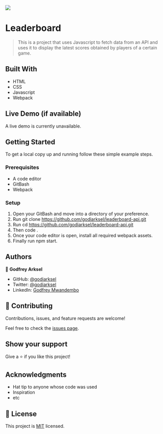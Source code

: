 ![](https://img.shields.io/badge/Microverse-blueviolet)

# Leaderboard

> This is a project that uses Javascript to fetch data from an API and uses it to display the latest scores obtained by players of a certain game.


## Built With

- HTML
- CSS
- Javascript
- Webpack

## Live Demo (if available)

A live demo is currently unavailable.


## Getting Started

To get a local copy up and running follow these simple example steps.

### Prerequisites
- A code editor
- GitBash
- Webpack

### Setup
1. Open your GitBash and move into a directory of your preference.
2. Run git clone https://github.com/godiarksel/leaderboard-api.git
3. Run cd https://github.com/godiarksel/leaderboard-api.git
4. Then code .
5. Once your code editor is open, install all required webpack assets.
6. Finally run npm start.


## Authors

👤 **Godfrey Arksel**

- GitHub: [@godiarksel](https://github.com/godiarksel)
- Twitter: [@godiarksel](https://twitter.com/godiarksel)
- LinkedIn: [Godfrey Mwandembo](https://linkedin.com/in/godfrey-mwandembo-045667127/)


## 🤝 Contributing

Contributions, issues, and feature requests are welcome!

Feel free to check the [issues page](https://github.com/godiarksel/leaderboard-api/issues).

## Show your support

Give a ⭐️ if you like this project!

## Acknowledgments

- Hat tip to anyone whose code was used
- Inspiration
- etc

## 📝 License

This project is [MIT](./MIT.md) licensed.
